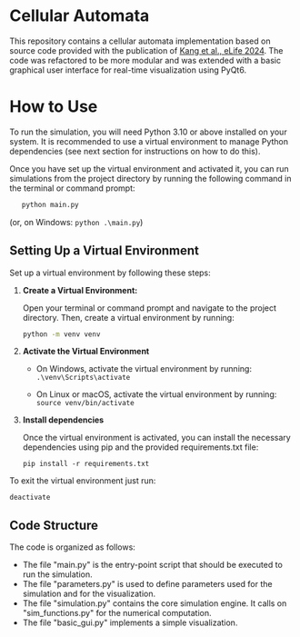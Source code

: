 # Cellular Automata

This repository contains a cellular automata implementation based on source code provided with the publication of [Kang et al., eLife 2024]( https://doi.org/10.7554/eLife.89262.3). 
The code was refactored to be more modular and was extended with a basic graphical user interface for real-time visualization using PyQt6.


# How to Use

To run the simulation, you will need Python 3.10 or above installed on your system. It is recommended to use a virtual environment to manage Python dependencies (see next section for instructions on how to do this).

Once you have set up the virtual environment and activated it, you can run simulations from the project directory by running the following command in the terminal or command prompt:
```bash
   python main.py
```
(or, on Windows: ```python .\main.py```)


## Setting Up a Virtual Environment

Set up a virtual environment by following these steps:

1. **Create a Virtual Environment:**

   Open your terminal or command prompt and navigate to the project directory. Then, create a virtual environment by running:

   ```bash
   python -m venv venv
   ```

2. **Activate the Virtual Environment**

    - On Windows, activate the virtual environment by running:
    ```.\venv\Scripts\activate```

    - On Linux or macOS, activate the virtual environment by running:
    ```source venv/bin/activate```

3. **Install dependencies**

    Once the virtual environment is activated, you can install the necessary dependencies using pip and the provided requirements.txt file:

    ```pip install -r requirements.txt```


To exit the virtual environment just run:

    deactivate


## Code Structure

The code is organized as follows:

- The file "main.py" is the entry-point script that should be executed to run the simulation.
- The file "parameters.py" is used to define parameters used for the simulation and for the visualization.
- The file "simulation.py" contains the core simulation engine. It calls on "sim_functions.py" for the numerical computation.
- The file "basic_gui.py" implements a simple visualization.
